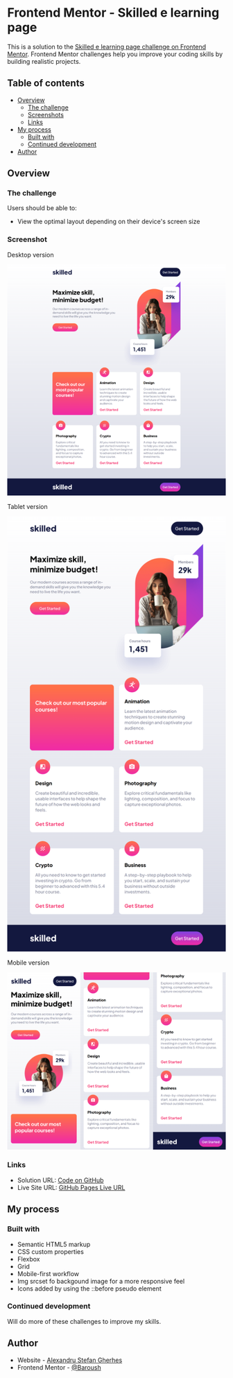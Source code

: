 # Frontend Mentor - Skilled e learning page

This is a solution to the [Skilled e learning page challenge on Frontend Mentor](https://www.frontendmentor.io/challenges/skilled-elearning-landing-page-S1ObDrZ8q). Frontend Mentor challenges help you improve your coding skills by building realistic projects.

## Table of contents

- [Overview](#overview)
  - [The challenge](#the-challenge)
  - [Screenshots](#screenshots)
  - [Links](#links)
- [My process](#my-process)
  - [Built with](#built-with)
  - [Continued development](#continued-development)
- [Author](#author)

## Overview

### The challenge

Users should be able to:

- View the optimal layout depending on their device's screen size

### Screenshot

Desktop version

![desktop version](/ss/desktop.png)

Tablet version

![desktop version](/ss/tablet.png)

Mobile version

![mobile version](/ss/mobile.png)

### Links

- Solution URL: [Code on GitHub](https://github.com/AlexandruStefanGherhes/Silled-e-learning-Page.git)
- Live Site URL: [GitHub Pages Live URL](https://alexandrustefangherhes.github.io/Silled-e-learning-Page/)

## My process

### Built with

- Semantic HTML5 markup
- CSS custom properties
- Flexbox
- Grid
- Mobile-first workflow
- Img srcset fo backgound image for a more responsive feel
- Icons added by using the ::before pseudo element

### Continued development

Will do more of these challenges to improve my skills.

## Author

- Website - [Alexandru Stefan Gherhes](https://www.frontendmentor.io/profile/Baroush)
- Frontend Mentor - [@Baroush](https://www.frontendmentor.io/profile/Baroush)
